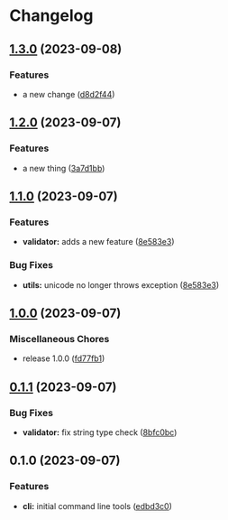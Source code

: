 # Changelog

## [1.3.0](https://github.com/renz0ca/example-project/compare/rzo-schematools-v1.2.0...rzo-schematools-v1.3.0) (2023-09-08)


### Features

* a new change ([d8d2f44](https://github.com/renz0ca/example-project/commit/d8d2f444194adb2949a163c3ab65b0797562bcb6))

## [1.2.0](https://github.com/renz0ca/example-project/compare/rzo-schematools-v1.1.0...rzo-schematools-v1.2.0) (2023-09-07)


### Features

* a new thing ([3a7d1bb](https://github.com/renz0ca/example-project/commit/3a7d1bb3e145b7ac63124f9087da16317f74cd49))

## [1.1.0](https://github.com/renz0ca/example-project/compare/rzo-schematools-v1.0.0...rzo-schematools-v1.1.0) (2023-09-07)


### Features

* **validator:** adds a new feature ([8e583e3](https://github.com/renz0ca/example-project/commit/8e583e34030d10bbdea657c323bde19f7c1c9c3a))


### Bug Fixes

* **utils:** unicode no longer throws exception ([8e583e3](https://github.com/renz0ca/example-project/commit/8e583e34030d10bbdea657c323bde19f7c1c9c3a))

## [1.0.0](https://github.com/renz0ca/example-project/compare/rzo-schematools-v0.1.1...rzo-schematools-v1.0.0) (2023-09-07)


### Miscellaneous Chores

* release 1.0.0 ([fd77fb1](https://github.com/renz0ca/example-project/commit/fd77fb1cb53f009971d4a76977af158fb08d01ae))

## [0.1.1](https://github.com/renz0ca/example-project/compare/rzo-schematools-v0.1.0...rzo-schematools-v0.1.1) (2023-09-07)


### Bug Fixes

* **validator:** fix string type check ([8bfc0bc](https://github.com/renz0ca/example-project/commit/8bfc0bcff43d685590a836deafb7a46119a69521))

## 0.1.0 (2023-09-07)


### Features

* **cli:** initial command line tools ([edbd3c0](https://github.com/renz0ca/example-project/commit/edbd3c0002cff55233bfc6e1e1a33e76fa7391ff))
